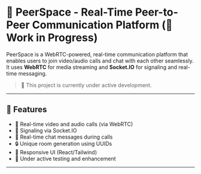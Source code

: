 # 🔗 PeerSpace - Real-Time Peer-to-Peer Communication Platform (🚧 Work in Progress)

PeerSpace is a WebRTC-powered, real-time communication platform that enables users to join video/audio calls and chat with each other seamlessly. It uses **WebRTC** for media streaming and **Socket.IO** for signaling and real-time messaging.

> 🚧 This project is currently under active development.

---

## 📌 Features

- 🔁 Real-time video and audio calls (via WebRTC)
- 🧠 Signaling via Socket.IO
- 💬 Real-time chat messages during calls
- 🔒 Unique room generation using UUIDs
- 📱 Responsive UI (React/Tailwind)
- 🧪 Under active testing and enhancement

---

